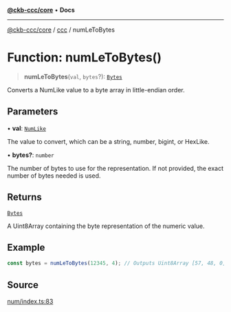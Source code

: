 [**@ckb-ccc/core**](README.md) • **Docs**

***

[@ckb-ccc/core](README.md) / [ccc](Namespace.ccc.md) / numLeToBytes

# Function: numLeToBytes()

> **numLeToBytes**(`val`, `bytes`?): [`Bytes`](ccc.Type.Bytes.md)

Converts a NumLike value to a byte array in little-endian order.

## Parameters

• **val**: [`NumLike`](ccc.Type.NumLike.md)

The value to convert, which can be a string, number, bigint, or HexLike.

• **bytes?**: `number`

The number of bytes to use for the representation. If not provided, the exact number of bytes needed is used.

## Returns

[`Bytes`](ccc.Type.Bytes.md)

A Uint8Array containing the byte representation of the numeric value.

## Example

```typescript
const bytes = numLeToBytes(12345, 4); // Outputs Uint8Array [57, 48, 0, 0]
```

## Source

[num/index.ts:83](https://github.com/SpectreMercury/ccc/blob/1b34760fdeb60ebebc0a7e641c12ef11dff1e7d0/packages/core/src/num/index.ts#L83)
